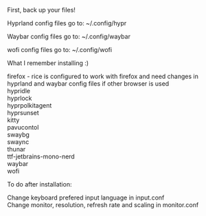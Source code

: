 First, back up your files!

Hyprland config files go to:
~/.config/hypr

Waybar config files go to:
~/.config/waybar

wofi config files go to:
~/.config/wofi


What I remember installing :)  
  
firefox - rice is configured to work with firefox and need changes in hyprland and waybar config files if other browser is used  
hypridle  
hyprlock  
hyprpolkitagent  
hyprsunset  
kitty  
pavucontol  
swaybg  
swaync  
thunar  
ttf-jetbrains-mono-nerd  
waybar  
wofi  

To do after installation:

Change keyboard prefered input language in input.conf  
Change monitor, resolution, refresh rate and scaling in monitor.conf
